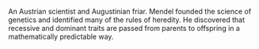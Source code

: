 An Austrian scientist and Augustinian friar. Mendel founded the science of
genetics and identified many of the rules of heredity. He discovered that
recessive and dominant traits are passed from parents to offspring in a
mathematically predictable way.

